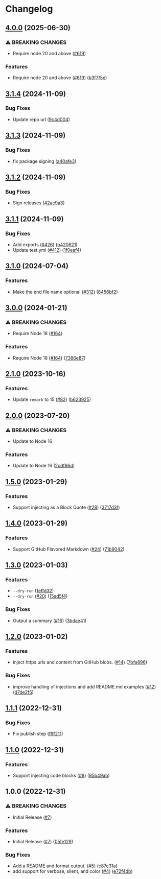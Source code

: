 # Changelog

## [4.0.0](https://github.com/streetsidesoftware/inject-markdown/compare/v3.1.4...v4.0.0) (2025-06-30)


### ⚠ BREAKING CHANGES

* Require node 20 and above ([#619](https://github.com/streetsidesoftware/inject-markdown/issues/619))

### Features

* Require node 20 and above ([#619](https://github.com/streetsidesoftware/inject-markdown/issues/619)) ([b3f7f5e](https://github.com/streetsidesoftware/inject-markdown/commit/b3f7f5e14eb4fe78a170600c149eda8eb6717808))

## [3.1.4](https://github.com/streetsidesoftware/inject-markdown/compare/v3.1.3...v3.1.4) (2024-11-09)


### Bug Fixes

* Update repo url ([9c4d004](https://github.com/streetsidesoftware/inject-markdown/commit/9c4d004d7701224bff8115afbea9f9fb47ad412c))

## [3.1.3](https://github.com/streetsidesoftware/inject-markdown/compare/v3.1.2...v3.1.3) (2024-11-09)


### Bug Fixes

* fix package signing ([a40afe3](https://github.com/streetsidesoftware/inject-markdown/commit/a40afe38bac1ba9b7e174f3aab2e633e99860083))

## [3.1.2](https://github.com/streetsidesoftware/inject-markdown/compare/v3.1.1...v3.1.2) (2024-11-09)


### Bug Fixes

* Sign releases ([42ae9a3](https://github.com/streetsidesoftware/inject-markdown/commit/42ae9a39a304deeea7ffa1c99658037568a2ff1e))

## [3.1.1](https://github.com/streetsidesoftware/inject-markdown/compare/v3.1.0...v3.1.1) (2024-11-09)


### Bug Fixes

* Add exports ([#426](https://github.com/streetsidesoftware/inject-markdown/issues/426)) ([b420621](https://github.com/streetsidesoftware/inject-markdown/commit/b4206218a0ba2fc3d03bf1372b78b5002435fb99))
* Update test.yml ([#412](https://github.com/streetsidesoftware/inject-markdown/issues/412)) ([1f0eaf4](https://github.com/streetsidesoftware/inject-markdown/commit/1f0eaf40b8dfb38f89098202dada53469fc0a235))

## [3.1.0](https://github.com/streetsidesoftware/inject-markdown/compare/v3.0.0...v3.1.0) (2024-07-04)


### Features

* Make the end file name optional ([#312](https://github.com/streetsidesoftware/inject-markdown/issues/312)) ([8456bf2](https://github.com/streetsidesoftware/inject-markdown/commit/8456bf28a8b8b2694a52a956cb2da70f4671e2b1))

## [3.0.0](https://github.com/streetsidesoftware/inject-markdown/compare/v2.1.0...v3.0.0) (2024-01-21)


### ⚠ BREAKING CHANGES

* Require Node 18 ([#164](https://github.com/streetsidesoftware/inject-markdown/issues/164))

### Features

* Require Node 18 ([#164](https://github.com/streetsidesoftware/inject-markdown/issues/164)) ([7386e87](https://github.com/streetsidesoftware/inject-markdown/commit/7386e87a303ca48dab7159f853c3bcd08df8b865))

## [2.1.0](https://github.com/streetsidesoftware/inject-markdown/compare/v2.0.0...v2.1.0) (2023-10-16)


### Features

* Update `remark` to 15 ([#82](https://github.com/streetsidesoftware/inject-markdown/issues/82)) ([b623925](https://github.com/streetsidesoftware/inject-markdown/commit/b623925f0662f123476bb845c6568a48e43dbfa8))

## [2.0.0](https://github.com/streetsidesoftware/inject-markdown/compare/v1.5.0...v2.0.0) (2023-07-20)


### ⚠ BREAKING CHANGES

* Update to Node 16

### Features

* Update to Node 16 ([2cdf96d](https://github.com/streetsidesoftware/inject-markdown/commit/2cdf96dc12850064a60a55769829bcef5a71300f))

## [1.5.0](https://github.com/streetsidesoftware/inject-markdown/compare/v1.4.0...v1.5.0) (2023-01-29)


### Features

* Support injecting as a Block Quote ([#28](https://github.com/streetsidesoftware/inject-markdown/issues/28)) ([3717d3f](https://github.com/streetsidesoftware/inject-markdown/commit/3717d3f58dcc97a4656d5c5815350ea8b3286523))

## [1.4.0](https://github.com/streetsidesoftware/inject-markdown/compare/v1.3.0...v1.4.0) (2023-01-29)


### Features

* Support GitHub Flavored Markdown ([#24](https://github.com/streetsidesoftware/inject-markdown/issues/24)) ([71b9042](https://github.com/streetsidesoftware/inject-markdown/commit/71b9042148383fd8f690ff98ff56d09860d45c64))

## [1.3.0](https://github.com/streetsidesoftware/inject-markdown/compare/v1.2.0...v1.3.0) (2023-01-03)


### Features

* `--dry-run` ([1effd32](https://github.com/streetsidesoftware/inject-markdown/commit/1effd32370bcd07e65e66b5dbdce27a3bcae16e2))
* `--dry-run` ([#20](https://github.com/streetsidesoftware/inject-markdown/issues/20)) ([15ad5f4](https://github.com/streetsidesoftware/inject-markdown/commit/15ad5f4a4a4538c2c14d467dc65393fb493e3ba2))


### Bug Fixes

* Output a summary ([#16](https://github.com/streetsidesoftware/inject-markdown/issues/16)) ([3bdae41](https://github.com/streetsidesoftware/inject-markdown/commit/3bdae41968ce04796e4b3be25dd876430202fcd1))

## [1.2.0](https://github.com/streetsidesoftware/inject-markdown/compare/v1.1.1...v1.2.0) (2023-01-02)


### Features

* inject https urls and content from GitHub blobs. ([#14](https://github.com/streetsidesoftware/inject-markdown/issues/14)) ([7bfa896](https://github.com/streetsidesoftware/inject-markdown/commit/7bfa8966520813aa4673c41ce2beab4512c8d8b0))


### Bug Fixes

* improve handling of injections and add README.md examples ([#12](https://github.com/streetsidesoftware/inject-markdown/issues/12)) ([d7de2f5](https://github.com/streetsidesoftware/inject-markdown/commit/d7de2f5fe5f894df712c71d05eb3450ead944e73))

## [1.1.1](https://github.com/streetsidesoftware/inject-markdown/compare/v1.1.0...v1.1.1) (2022-12-31)


### Bug Fixes

* Fix publish step ([ffff211](https://github.com/streetsidesoftware/inject-markdown/commit/ffff2119b48badd43306d873178e30544579970d))

## [1.1.0](https://github.com/streetsidesoftware/inject-markdown/compare/v1.0.0...v1.1.0) (2022-12-31)


### Features

* Support injecting code blocks ([#8](https://github.com/streetsidesoftware/inject-markdown/issues/8)) ([95b49ab](https://github.com/streetsidesoftware/inject-markdown/commit/95b49ab69bc735288e71e3d4bc312f631e510b46))

## 1.0.0 (2022-12-31)


### ⚠ BREAKING CHANGES

* Initial Release ([#7](https://github.com/streetsidesoftware/inject-markdown/issues/7))

### Features

* Initial Release ([#7](https://github.com/streetsidesoftware/inject-markdown/issues/7)) ([05fe129](https://github.com/streetsidesoftware/inject-markdown/commit/05fe129314f98a0db02d926d0e80c017767901fb))


### Bug Fixes

* Add a README and format output. ([#5](https://github.com/streetsidesoftware/inject-markdown/issues/5)) ([c87e31a](https://github.com/streetsidesoftware/inject-markdown/commit/c87e31a1e187947fe5461456656a967737d66078))
* add support for verbose, silent, and color ([#4](https://github.com/streetsidesoftware/inject-markdown/issues/4)) ([e72f4db](https://github.com/streetsidesoftware/inject-markdown/commit/e72f4db22c39d49c3f814b6a3536776b6d75c294))
